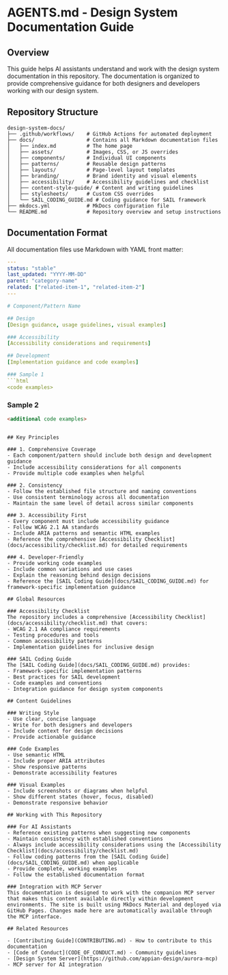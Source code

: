 # AGENTS.md - Design System Documentation Guide

## Overview
This guide helps AI assistants understand and work with the design system documentation in this repository. The documentation is organized to provide comprehensive guidance for both designers and developers working with our design system.

## Repository Structure

```
design-system-docs/
├── .github/workflows/    # GitHub Actions for automated deployment
├── docs/                 # Contains all Markdown documentation files
│   ├── index.md          # The home page
│   ├── assets/           # Images, CSS, or JS overrides
│   ├── components/       # Individual UI components
│   ├── patterns/         # Reusable design patterns  
│   ├── layouts/          # Page-level layout templates
│   ├── branding/         # Brand identity and visual elements
│   ├── accessibility/    # Accessibility guidelines and checklist
│   ├── content-style-guide/ # Content and writing guidelines
│   ├── stylesheets/      # Custom CSS overrides
│   └── SAIL_CODING_GUIDE.md # Coding guidance for SAIL framework
├── mkdocs.yml            # MkDocs configuration file
└── README.md             # Repository overview and setup instructions
```

## Documentation Format

All documentation files use Markdown with YAML front matter:

```yaml
---
status: "stable"
last_updated: "YYYY-MM-DD"
parent: "category-name"
related: ["related-item-1", "related-item-2"]
---

# Component/Pattern Name

## Design
[Design guidance, usage guidelines, visual examples]

### Accessibility
[Accessibility considerations and requirements]

## Development
[Implementation guidance and code examples]

### Sample 1
```html
<code examples>
```

### Sample 2
```html
<additional code examples>
```
```

## Key Principles

### 1. Comprehensive Coverage
- Each component/pattern should include both design and development guidance
- Include accessibility considerations for all components
- Provide multiple code examples when helpful

### 2. Consistency
- Follow the established file structure and naming conventions
- Use consistent terminology across all documentation
- Maintain the same level of detail across similar components

### 3. Accessibility First
- Every component must include accessibility guidance
- Follow WCAG 2.1 AA standards
- Include ARIA patterns and semantic HTML examples
- Reference the comprehensive [Accessibility Checklist](docs/accessibility/checklist.md) for detailed requirements

### 4. Developer-Friendly
- Provide working code examples
- Include common variations and use cases
- Explain the reasoning behind design decisions
- Reference the [SAIL Coding Guide](docs/SAIL_CODING_GUIDE.md) for framework-specific implementation guidance

## Global Resources

### Accessibility Checklist
The repository includes a comprehensive [Accessibility Checklist](docs/accessibility/checklist.md) that covers:
- WCAG 2.1 AA compliance requirements
- Testing procedures and tools
- Common accessibility patterns
- Implementation guidelines for inclusive design

### SAIL Coding Guide  
The [SAIL Coding Guide](docs/SAIL_CODING_GUIDE.md) provides:
- Framework-specific implementation patterns
- Best practices for SAIL development
- Code examples and conventions
- Integration guidance for design system components

## Content Guidelines

### Writing Style
- Use clear, concise language
- Write for both designers and developers
- Include context for design decisions
- Provide actionable guidance

### Code Examples
- Use semantic HTML
- Include proper ARIA attributes
- Show responsive patterns
- Demonstrate accessibility features

### Visual Examples
- Include screenshots or diagrams when helpful
- Show different states (hover, focus, disabled)
- Demonstrate responsive behavior

## Working with This Repository

### For AI Assistants
- Reference existing patterns when suggesting new components
- Maintain consistency with established conventions
- Always include accessibility considerations using the [Accessibility Checklist](docs/accessibility/checklist.md)
- Follow coding patterns from the [SAIL Coding Guide](docs/SAIL_CODING_GUIDE.md) when applicable
- Provide complete, working examples
- Follow the established documentation format

### Integration with MCP Server
This documentation is designed to work with the companion MCP server that makes this content available directly within development environments. The site is built using MkDocs Material and deployed via GitHub Pages. Changes made here are automatically available through the MCP interface.

## Related Resources

- [Contributing Guide](CONTRIBUTING.md) - How to contribute to this documentation
- [Code of Conduct](CODE_OF_CONDUCT.md) - Community guidelines
- [Design System Server](https://github.com/appian-design/aurora-mcp) - MCP server for AI integration